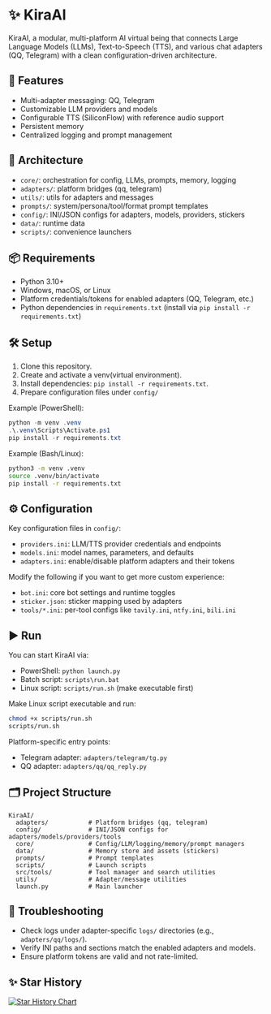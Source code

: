 # ✨ KiraAI

KiraAI, a modular, multi-platform AI virtual being that connects Large Language Models (LLMs), Text-to-Speech (TTS), and various chat adapters (QQ, Telegram) with a clean configuration-driven architecture.

## 🚀 Features
- Multi-adapter messaging: QQ, Telegram
- Customizable LLM providers and models
- Configurable TTS (SiliconFlow) with reference audio support
- Persistent memory
- Centralized logging and prompt management

## 🧩 Architecture
- `core/`: orchestration for config, LLMs, prompts, memory, logging
- `adapters/`: platform bridges (qq, telegram)
- `utils/`: utils for adapters and messages
- `prompts/`: system/persona/tool/format prompt templates
- `config/`: INI/JSON configs for adapters, models, providers, stickers
- `data/`: runtime data
- `scripts/`: convenience launchers

## 📦 Requirements
- Python 3.10+
- Windows, macOS, or Linux
- Platform credentials/tokens for enabled adapters (QQ, Telegram, etc.)
- Python dependencies in `requirements.txt` (install via `pip install -r requirements.txt`)

## 🛠️ Setup
1. Clone this repository.
2. Create and activate a venv(virtual environment).
3. Install dependencies: `pip install -r requirements.txt`.
4. Prepare configuration files under `config/`

Example (PowerShell):
```powershell
python -m venv .venv
.\.venv\Scripts\Activate.ps1
pip install -r requirements.txt
```

Example (Bash/Linux):
```bash
python3 -m venv .venv
source .venv/bin/activate
pip install -r requirements.txt
```

## ⚙️ Configuration
Key configuration files in `config/`:
- `providers.ini`: LLM/TTS provider credentials and endpoints
- `models.ini`: model names, parameters, and defaults
- `adapters.ini`: enable/disable platform adapters and their tokens

Modify the following if you want to get more custom experience:

- `bot.ini`: core bot settings and runtime toggles
- `sticker.json`: sticker mapping used by adapters
- `tools/*.ini`: per-tool configs like `tavily.ini`, `ntfy.ini`, `bili.ini`

## ▶️ Run
You can start KiraAI via:
- PowerShell: `python launch.py`
- Batch script: `scripts\run.bat`
- Linux script: `scripts/run.sh` (make executable first)

Make Linux script executable and run:
```bash
chmod +x scripts/run.sh
scripts/run.sh
```

Platform-specific entry points:
- Telegram adapter: `adapters/telegram/tg.py`
- QQ adapter: `adapters/qq/qq_reply.py`

## 🗂️ Project Structure
```
KiraAI/
  adapters/           # Platform bridges (qq, telegram)
  config/             # INI/JSON configs for adapters/models/providers/tools
  core/               # Config/LLM/logging/memory/prompt managers
  data/               # Memory store and assets (stickers)
  prompts/            # Prompt templates
  scripts/            # Launch scripts
  src/tools/          # Tool manager and search utilities
  utils/              # Adapter/message utilities
  launch.py           # Main launcher
```

## 🐞 Troubleshooting
- Check logs under adapter-specific `logs/` directories (e.g., `adapters/qq/logs/`).
- Verify INI paths and sections match the enabled adapters and models.
- Ensure platform tokens are valid and not rate-limited.

## ✨ Star History
[![Star History Chart](https://api.star-history.com/svg?repos=xxynet/KiraAI&type=date&legend=top-left)](https://www.star-history.com/#xxynet/KiraAI&type=date&legend=top-left)